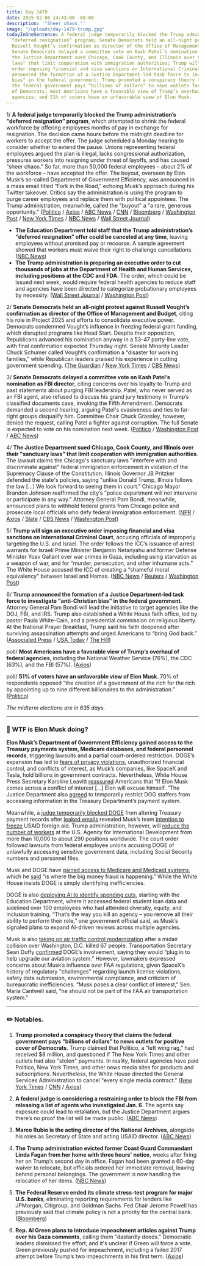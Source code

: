 ```yaml
---
title: Day 1479
date: 2025-02-06 14:43:00 -08:00
description: '"Sheer chaos."'
image: "/uploads/day-1479-trump.jpg"
todayInOneSentence: A federal judge temporarily blocked the Trump administration’s
  “deferred resignation” program; Senate Democrats held an all-night protest against
  Russell Vought’s confirmation as director of the Office of Management and Budget;
  Senate Democrats delayed a committee vote on Kash Patel’s nomination as FBI director;
  the Justice Department sued Chicago, Cook County, and Illinois over their "sanctuary
  laws" that limit cooperation with immigration authorities; Trump will sign an executive
  order imposing financial and visa sanctions on International Criminal Court; Trump
  announced the formation of a Justice Department-led task force to investigate "anti-Christian
  bias" in the federal government; Trump promoted a conspiracy theory that claims
  the federal government pays “billions of dollars” to news outlets for positive cover
  of Democrats; most Americans have a favorable view of Trump’s overhaul of federal
  agencies; and 51% of voters have an unfavorable view of Elon Musk.
---
```


1/ **A federal judge temporarily blocked the Trump administration’s “deferred resignation” program**, which attempted to shrink the federal workforce by offering employees months of pay in exchange for resignation. The decision came hours before the midnight deadline for workers to accept the offer. The judge scheduled a Monday hearing to consider whether to extend the pause. Unions representing federal employees argued the plan is illegal, lacks congressional authorization, pressures workers into resigning under threat of layoffs, and has caused “sheer chaos.” So far, more than 50,000 federal employees – about 2% of the workforce – have accepted the offer. The buyout, overseen by Elon Musk’s so-called Department of Government Efficiency, was announced in a mass email titled “Fork in the Road,” echoing Musk’s approach during his Twitter takeover. Critics say the administration is using the program to purge career employees and replace them with political appointees. The Trump administration, meanwhile, called the "buyout" a "a rare, generous opportunity." ([Politico](https://www.politico.com/news/2025/02/06/trump-feds-exit-plan-block-00202883) / [Axios](https://www.axios.com/2025/02/06/trump-buyout-federal-workers-postponed) / [ABC News](https://abcnews.go.com/US/judge-request-block-trumps-federal-government-employee-buyout/story?id=118535508) / [CNN](https://www.cnn.com/2025/02/06/politics/federal-worker-resignation-deadline-trump/index.html) / [Bloomberg](https://www.bloomberg.com/news/articles/2025-02-06/judge-halts-trump-musk-federal-worker-buyout-until-feb-10) / [Washington Post](https://www.washingtonpost.com/dc-md-va/2025/02/06/deferred-resignationan-program-deadline/) / [New York Times](https://www.nytimes.com/live/2025/02/06/us/president-trump-news/judge-suspends-deadline-for-federal-workers-to-apply-for-delayed-resignation-program?smid=url-share) / [NBC News](https://www.nbcnews.com/politics/donald-trump/live-blog/trump-national-prayer-breakfast-live-updates-rcna190379) / [Wall Street Journal](https://www.wsj.com/politics/policy/judge-pauses-deadline-for-federal-worker-buyout-offer-fcc6491c))

* **The Education Department told staff that the Trump administration’s “deferred resignation” offer could be canceled at any time**, leaving employees without promised pay or recourse. A sample agreement showed that workers must waive their right to challenge cancellations. ([NBC News](https://www.nbcnews.com/news/us-news/buyout-trump-offer-workforce-resignation-musk-doge-opm-education-rcna190881))
* **The Trump administration is preparing an executive order to cut thousands of jobs at the Department of Health and Human Services, including positions at the CDC and FDA**. The order, which could be issued next week, would require federal health agencies to reduce staff and agencies have been directed to categorize probationary employees by necessity. ([Wall Street Journal](https://www.wsj.com/health/healthcare/white-house-preparing-order-to-cut-thousands-of-federal-health-workers-bd1e0b7f) / [Washington Post](https://www.washingtonpost.com/politics/2025/02/06/health-agencies-rank-probationary-employees/))

2/ **Senate Democrats held an all-night protest against Russell Vought’s confirmation as director of the Office of Management and Budget**, citing his role in Project 2025 and efforts to consolidate executive power. Democrats condemned Vought’s influence in freezing federal grant funding, which disrupted programs like Head Start. Despite their opposition, Republicans advanced his nomination anyway in a 53-47 party-line vote, with final confirmation expected Thursday night. Senate Minority Leader Chuck Schumer called Vought’s confirmation a “disaster for working families,” while Republican leaders praised his experience in cutting government spending. ([The Guardian](https://www.theguardian.com/us-news/2025/feb/06/russell-vought-democrats-protest-trump) / [New York Times](https://www.nytimes.com/2025/02/06/us/politics/trump-senate-democrats-russell-vought.html) / [CBS News](https://www.cbsnews.com/news/russ-vought-senate-confirmation-vote-office-of-management-and-budget/))

3/ **Senate Democrats delayed a committee vote on Kash Patel’s nomination as FBI director**, citing concerns over his loyalty to Trump and past statements about purging FBI leadership. Patel, who never served as an FBI agent, also refused to discuss his grand jury testimony in Trump’s classified documents case, invoking the Fifth Amendment. Democrats demanded a second hearing, arguing Patel's evasiveness and ties to far-right groups disqualify him. Committee Chair Chuck Grassley, however, denied the request, calling Patel a fighter against corruption. The full Senate is expected to vote on his nomination next week. ([Politico](https://www.politico.com/live-updates/2025/02/06/congress/kash-patel-fbi-confirmation-00202842) / [Washington Post](https://www.washingtonpost.com/politics/2025/02/06/trump-presidency-news/#link-7QV6JSZG6BCEXKVM4POQPWCPZE) / [ABC News](https://abcnews.go.com/Politics/committee-vote-kash-patels-nomination-fbi-director-delayed/story?id=118527085))

4/ **The Justice Department sued Chicago, Cook County, and Illinois over their "sanctuary laws" that limit cooperation with immigration authorities**. The lawsuit claims the Chicago's sanctuary laws "interfere with and discriminate against" federal immigration enforcement in violation of the Supremacy Clause of the Constitution. Illinois Governor JB Pritzker defended the state's policies, saying "unlike Donald Trump, Illinois follows the law [...] We look forward to seeing them in court." Chicago Mayor Brandon Johnson reaffirmed the city’s "police department will not intervene or participate in any way."  Attorney General Pam Bondi, meanwhile, announced plans to withhold federal grants from Chicago police and prosecute local officials who defy federal immigration enforcement. ([NPR](https://www.npr.org/2025/02/06/nx-s1-5288871/justice-department-sues-chicago-and-illinois-over-sanctuary-laws) / [Axios](https://www.axios.com/2025/02/06/trump-illinois-chicago-immigration-lawsuit) / [Slate](https://slate.com/news-and-politics/2025/02/pam-bondi-trump-doj-memo-prosecute-dei-companies.html) / [CBS News](https://www.cbsnews.com/news/attorney-general-pam-bondi-review-trump-prosecutions-sanctuary-cities/) / [Washington Post](https://www.washingtonpost.com/national-security/2025/02/06/justice-dept-chicago-illinois-lawsuit/))
 
5/ **Trump will sign an executive order imposing financial and visa sanctions on International Criminal Court**, accusing officials of improperly targeting the U.S. and Israel. The order follows the ICC’s issuance of arrest warrants for Israeli Prime Minister Benjamin Netanyahu and former Defense Minister Yoav Gallant over war crimes in Gaza, including using starvation as a weapon of war, and for “murder, persecution, and other inhumane acts.” The White House accused the ICC of creating a “shameful moral equivalency” between Israel and Hamas. ([NBC News](https://www.nbcnews.com/politics/donald-trump/trump-executive-order-sanctioning-international-criminal-court-rcna191018) / [Reuters](https://www.reuters.com/world/trump-impose-sanctions-international-criminal-court-2025-02-06/) / [Washington Post](https://www.washingtonpost.com/politics/2025/02/06/trump-presidency-news/#link-BFEJDGFT6BCM5PB7E4GN3KBZGY))

6/ **Trump announced the formation of a Justice Department-led task force to investigate "anti-Christian bias" in the federal government**. Attorney General Pam Bondi will lead the initiative to target agencies like the DOJ, FBI, and IRS. Trump also established a White House faith office, led by pastor Paula White-Cain, and a presidential commission on religious liberty. At the National Prayer Breakfast, Trump said his faith deepened after surviving assassination attempts and urged Americans to “bring God back.” ([Associated Press](https://apnews.com/article/trump-national-prayer-breakfast-30ff6f55a2e3c7b8643a15e7b158537d) / [USA Today](https://www.usatoday.com/story/news/politics/2025/02/06/trump-task-force-christian-religious/78286967007/) / [The Hill](https://thehill.com/homenews/administration/5130103-trump-national-prayer-breakfast-religious-discrimination-task-force-anti-christian-bias/))

poll/ **Most Americans have a favorable view of Trump’s overhaul of federal agencies**, including the National Weather Service (76%), the CDC (63%), and the FBI (57%). ([Axios](https://www.axios.com/2025/02/06/trump-doge-federal-workforce-government-agency-poll))

poll/ **51% of voters have an unfavorable view of Elon Musk**. 70% of respondents opposed “the creation of a government of the rich for the rich by appointing up to nine different billionaires to the administration.” ([Politico](https://www.politico.com/news/2025/02/06/democrats-elon-musk-donald-trump-00202833))

*The midterm elections are in 635 days.*

---

### 🧐 WTF is Elon Musk doing?  

**Elon Musk’s Department of Government Efficiency gained access to the Treasury payments system, Medicare databases, and federal personnel records**, triggering lawsuits and a partial court-ordered restriction. DOGE’s expansion has led to [fears of privacy violations](https://www.washingtonpost.com/national-security/2025/02/06/elon-musk-doge-access-personnel-data-opm-security/), unauthorized financial control, and conflicts of interest, as Musk’s companies, like SpaceX and Tesla, hold billions in government contracts. Nevertheless, White House Press Secretary Karoline Leavitt [reassured](https://www.bloomberg.com/news/articles/2025-02-05/white-house-says-musk-will-police-his-own-conflicts-of-interest) Americans that “If Elon Musk comes across a conflict of interest [...] Elon will excuse himself. ”The Justice Department also [agreed](https://www.nbcnews.com/politics/politics-news/trump-administration-agrees-restrict-doge-access-treasury-department-p-rcna190898) to temporarily restrict DOG staffers from accessing information in the Treasury Department’s payment system.

Meanwhile, a [judge temporarily blocked DOGE](https://www.bloomberg.com/news/articles/2025-02-06/treasury-access-by-musk-s-doge-partly-limited-by-judge-for-now) from altering Treasury payment records after [leaked emails](https://www.cnn.com/2025/02/06/politics/elon-musk-treasury-department-payment-system/index.html) revealed Musk’s team [intention to freeze](https://www.nytimes.com/2025/02/06/us/politics/trump-musk-usaid.html) USAID foreign aid. Trump administration, however, will [reduce the number of workers](https://www.nytimes.com/live/2025/02/06/us/president-trump-news#usaid-job-cuts) at the U.S. Agency for International Development from more than 10,000 to about 290 positions worldwide. The court order followed lawsuits from federal employee unions accusing DOGE of unlawfully accessing sensitive government data, including Social Security numbers and personnel files.

Musk and DOGE have [gained access to Medicare and Medicaid systems](https://www.reuters.com/world/us/doge-aides-search-medicare-agency-payment-systems-fraud-wsj-reports-2025-02-05/), which he [said](https://www.axios.com/2025/02/06/elon-musk-doge-health-data-cms) "is where the big money fraud is happening.” While the White House insists DOGE is simply identifying inefficiencies.

DOGE is also [deploying AI to identify spending cuts](https://www.washingtonpost.com/nation/2025/02/06/elon-musk-doge-ai-department-education/), starting with the Education Department, where it accessed federal student loan data and sidelined over 100 employees who had attended diversity, equity, and inclusion training. “That’s the way you kill an agency – you remove all their ability to perform their role,” one government official said, as Musk’s signaled plans to expand AI-driven reviews across multiple agencies.

Musk is also [taking on air traffic control modernization](https://gizmodo.com/elon-musk-says-doge-will-make-rapid-safety-upgrades-on-air-traffic-control-2000560019) after a midair collision over Washington, D.C. killed 67 people. Transportation Secretary Sean Duffy [confirmed](https://www.politico.com/news/2025/02/06/trump-air-traffic-system-00202831) DOGE’s involvement, saying they would “plug in to help upgrade our aviation system.” However, lawmakers expressed concerns about Musk’s influence over FAA regulations, given SpaceX’s history of regulatory "challenges" regarding launch license violations, safety data submission, environmental compliance, and criticism of bureaucratic inefficiencies. “Musk poses a clear conflict of interest," Sen. Maria Cantwell said, "he should not be part of the FAA air transportation system."

---

### ✏️ Notables.

1. **Trump promoted a conspiracy theory that claims the federal government pays “billions of dollars” to news outlets for positive cover of Democrats**. Trump claimed that Politico, a “left wing rag,” had received $8 million, and questioned if The New York Times and other outlets had also "stolen" payments. In reality, federal agencies have paid Politico, New York Times, and other news media sites for products and subscriptions. Nevertheless, the White House directed the General Services Administration to cancel "every single media contract." ([New York Times](https://www.nytimes.com/2025/02/06/business/trump-politico-usaid-spending-conspiracy.html) / [CNN](https://www.cnn.com/2025/02/05/media/politico-usaid-subscription-government/index.html) / [Axios](https://www.axios.com/2025/02/06/trump-politico-subscriptions-doge-elon-musk))

2. **A federal judge is considering a restraining order to block the FBI from releasing a list of agents who investigated Jan. 6**. The agents say exposure could lead to retaliation, but the Justice Department argues there’s no proof the list will be made public. ([ABC News](https://abcnews.go.com/US/judge-blocking-fbi-assembling-list-agents-investigated-jan/story?id=118530525))

3. **Marco Rubio is the acting director of the National Archives**, alongside his roles as Secretary of State and acting USAID director. ([ABC News](https://abcnews.go.com/Politics/live-updates/trump-second-term-live-updates/?id=118389757&entryId=118517407))

4. **The Trump administration evicted former Coast Guard Commandant Linda Fagan from her home with three hours' notice**, weeks after firing her on Trump’s second day in office. Fagan had been granted a 60-day waiver to relocate, but officials ordered her immediate removal, leaving behind personal belongings. The government is now handling the relocation of her items. ([NBC News](https://www.nbcnews.com/politics/donald-trump/trump-administration-evicts-former-coast-guard-linda-fagan-3-hours-rcna190820))

5. **The Federal Reserve ended its climate stress-test program for major U.S. banks**, eliminating reporting requirements for lenders like JPMorgan, Citigroup, and Goldman Sachs. Fed Chair Jerome Powell has previously said that climate policy is not a priority for the central bank. ([Bloomberg](https://www.bloomberg.com/news/articles/2025-02-06/fed-tells-banks-they-won-t-need-to-do-climate-stress-tests))

6. **Rep. Al Green plans to introduce impeachment articles against Trump over his Gaza comments**, calling them "dastardly deeds." Democratic leaders dismissed the effort, and it's unclear if Green will force a vote. Green previously pushed for impeachment, including a failed 2017 attempt before Trump’s two impeachments in his first term. ([Axios](https://www.axios.com/2025/02/05/donald-trump-house-democrat-impeachment-articles))


